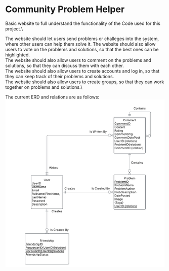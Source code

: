 <h1> Community Problem Helper </h1>

Basic website to full understand the functionality of the Code used for this project.\

The website should let users send problems or challeges into the system, where other users
can help them solve it. The website should also allow users to vote on the problems and solutions, so that the best ones can be highlighted.\
The website should also allow users to comment on the problems and solutions, so that they can discuss them with each other.\
The website should also allow users to create accounts and log in, so that they can keep track of their problems and solutions.\
The website should also allow users to create groups, so that they can work together on problems and solutions.\

The current ERD and relations are as follows: \
![ERD model!](/assets/images/ERDmodel.png "ERDmodel")

